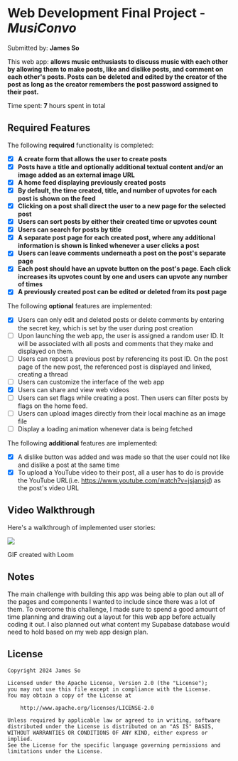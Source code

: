 # Web Development Final Project - *MusiConvo*

Submitted by: **James So**

This web app: **allows music enthusiasts to discuss music with each other by allowing them to make posts, like and dislike posts, and comment on each other's posts. Posts can be deleted and edited by the creator of the post as long as the creator remembers the post password assigned to their post.**

Time spent: **7** hours spent in total

## Required Features

The following **required** functionality is completed:

- [x] **A create form that allows the user to create posts**
- [x] **Posts have a title and optionally additional textual content and/or an image added as an external image URL**
- [x] **A home feed displaying previously created posts**
- [x] **By default, the time created, title, and number of upvotes for each post is shown on the feed**
- [x] **Clicking on a post shall direct the user to a new page for the selected post**
- [x] **Users can sort posts by either their created time or upvotes count**
- [x] **Users can search for posts by title**
- [x] **A separate post page for each created post, where any additional information is shown is linked whenever a user clicks a post**
- [x] **Users can leave comments underneath a post on the post's separate page**
- [x] **Each post should have an upvote button on the post's page. Each click increases its upvotes count by one and users can upvote any number of times**
- [x] **A previously created post can be edited or deleted from its post page**

The following **optional** features are implemented:

- [x] Users can only edit and deleted posts or delete comments by entering the secret key, which is set by the user during post creation
- [ ] Upon launching the web app, the user is assigned a random user ID. It will be associated with all posts and comments that they make and displayed on them.
- [ ] Users can repost a previous post by referencing its post ID. On the post page of the new post, the referenced post is displayed and linked, creating a thread
- [ ] Users can customize the interface of the web app
- [x] Users can share and view web videos
- [ ] Users can set flags while creating a post. Then users can filter posts by flags on the home feed.
- [ ] Users can upload images directly from their local machine as an image file
- [ ] Display a loading animation whenever data is being fetched

The following **additional** features are implemented:

* [x] A dislike button was added and was made so that the user could not like and dislike a post at the same time
* [x] To upload a YouTube video to their post, all a user has to do is provide the YouTube URL(i.e. https://www.youtube.com/watch?v=jsjansjd) as the post's video URL

## Video Walkthrough

Here's a walkthrough of implemented user stories:

<a href="https://www.loom.com/share/4311e592c08d411ea77b8b4a2790af75">
<img style="max-width:300px;" src="https://cdn.loom.com/sessions/thumbnails/4311e592c08d411ea77b8b4a2790af75-with-play.gif">
</a>



<!-- Replace this with whatever GIF tool you used! -->
GIF created with Loom  
<!-- Recommended tools:
[Kap](https://getkap.co/) for macOS
[ScreenToGif](https://www.screentogif.com/) for Windows
[peek](https://github.com/phw/peek) for Linux. -->

## Notes

The main challenge with building this app was being able to plan out all of the pages and components I wanted to include since there was a lot of them. To overcome this challenge, I made sure to spend a good amount of time planning and drawing out a layout for this web app before actually coding it out. I also planned out what content my Supabase database would need to hold based on my web app design plan. 

## License

    Copyright 2024 James So

    Licensed under the Apache License, Version 2.0 (the "License");
    you may not use this file except in compliance with the License.
    You may obtain a copy of the License at

        http://www.apache.org/licenses/LICENSE-2.0

    Unless required by applicable law or agreed to in writing, software
    distributed under the License is distributed on an "AS IS" BASIS,
    WITHOUT WARRANTIES OR CONDITIONS OF ANY KIND, either express or implied.
    See the License for the specific language governing permissions and
    limitations under the License.
